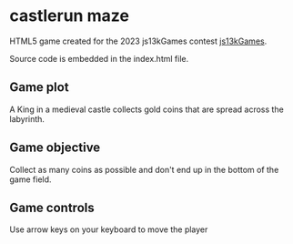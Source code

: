 # castlerun maze
HTML5 game created for the 2023 js13kGames contest [js13kGames](https://js13kgames.com/).

Source code is embedded in the index.html file.

## Game plot
A King in a medieval castle collects gold coins that are spread across the labyrinth.

## Game objective
Collect as many coins as possible and don't end up in the bottom of the game field.

## Game controls
Use arrow keys on your keyboard to move the player
